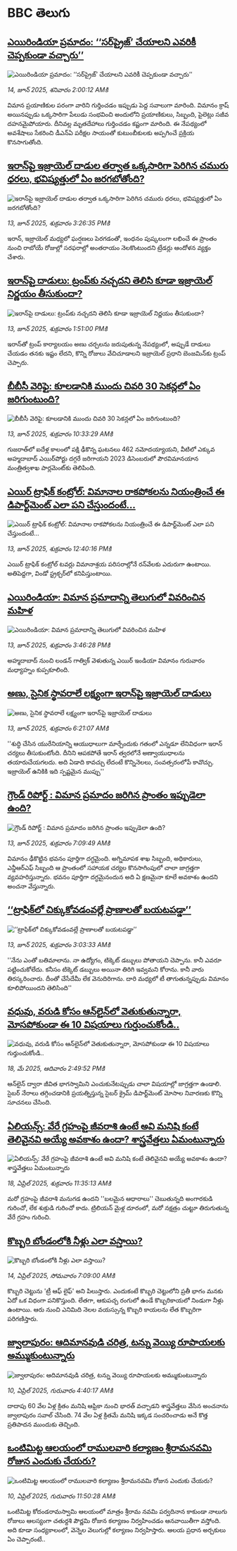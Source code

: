 # BBC తెలుగు## [ఎయిరిండియా ప్రమాదం:  ‘‘సర్‌ప్రైజ్’ చేయాలని ఎవరికీ చెప్పకుండా వచ్చారు’’](https://www.bbc.com/telugu/articles/cn05d94drg9o?at_campaign=githubrss)![ఎయిరిండియా ప్రమాదం:  ‘‘సర్‌ప్రైజ్’ చేయాలని ఎవరికీ చెప్పకుండా వచ్చారు’’](https://ichef.bbci.co.uk/ace/standard/240/cpsprodpb/3846/live/30af2cc0-48c1-11f0-ae06-894cfd0ae28c.jpg)_14, జూన్ 2025, శనివారం 2:00:12 AMకి_విమాన ప్రయాణికుల పరంగా వారిని గుర్తించడం ఇప్పుడు పెద్ద సవాలుగా మారింది. విమానం క్రాష్ అయినప్పుడు ఒక్కసారిగా పేలుడు సంభవించి అందులోని ప్రయాణికులు, సిబ్బంది, పైలెట్లు సజీవ దహనమైపోయారు.  దీనివల్ల మృతదేహాలు గుర్తించడం కష్టంగా మారింది. ఈ నేపథ్యంలో అవశేషాలు సేకరించి డీఎన్ఏ పరీక్షల సాయంతో కుటుంబీకులకు అప్పగించే ప్రక్రియ కొనసాగుతోంది.## [ఇరాన్‌పై ఇజ్రాయెల్ దాడుల తర్వాత ఒక్కసారిగా పెరిగిన చమురు ధరలు, భవిష్యత్తులో ఏం జరగబోతోంది?](https://www.bbc.com/telugu/articles/cy75r0kje5no?at_campaign=githubrss)![ఇరాన్‌పై ఇజ్రాయెల్ దాడుల తర్వాత ఒక్కసారిగా పెరిగిన చమురు ధరలు, భవిష్యత్తులో ఏం జరగబోతోంది?](https://ichef.bbci.co.uk/ace/standard/240/cpsprodpb/01ce/live/34a004b0-486e-11f0-84b6-6bf0f66205f1.jpg)_13, జూన్ 2025, శుక్రవారం 3:26:35 PMకి_ఇరాన్, ఇజ్రాయెల్ మధ్యలో ఘర్షణలు పెరగడంతో, ఇంధనం పుష్కలంగా లభించే ఈ ప్రాంతం నుంచి రాబోయే రోజుల్లో సరఫరాల్లో అంతరాయం నెలకొంటుందని ట్రేడర్లు ఆందోళన వ్యక్తం చేశారు.## [ఇరాన్‌పై దాడులు: ట్రంప్‌కు నచ్చదని తెలిసి కూడా ఇజ్రాయెల్‌ నిర్ణయం తీసుకుందా?](https://www.bbc.com/telugu/articles/c3e5g419e8yo?at_campaign=githubrss)![ఇరాన్‌పై దాడులు: ట్రంప్‌కు నచ్చదని తెలిసి కూడా ఇజ్రాయెల్‌ నిర్ణయం తీసుకుందా?](https://ichef.bbci.co.uk/ace/standard/240/cpsprodpb/0591/live/8d489360-4851-11f0-9471-e380f647874e.jpg)_13, జూన్ 2025, శుక్రవారం 1:51:00 PMకి_ఇరాన్‌తో ట్రంప్ కార్యాలయం అణు చర్చలను జరుపుతున్న నేపథ్యంలో, అప్పుడే దాడులు చేయడం తనకు ఇష్టం లేదని, కొన్ని రోజులు వేచిచూడాలని ఇజ్రాయెల్ ప్రధాని బెంజమిన్‌కు ట్రంప్ చెప్పారు.## [బీబీసీ వెరిఫై: కూలడానికి ముందు చివరి 30 సెకన్లలో ఏం జరిగుంటుంది?](https://www.bbc.com/telugu/articles/ce9vk0jr52eo?at_campaign=githubrss)![బీబీసీ వెరిఫై: కూలడానికి ముందు చివరి 30 సెకన్లలో ఏం జరిగుంటుంది?](https://ichef.bbci.co.uk/ace/standard/240/cpsprodpb/1208/live/9b6f93a0-4836-11f0-ae31-7148b7640a11.jpg)_13, జూన్ 2025, శుక్రవారం 10:33:29 AMకి_గుజరాత్‌లో ఐదేళ్ల కాలంలో పక్షి ఢీకొన్న ఘటనలు 462 నమోదయ్యాయని, వీటిలో ఎక్కువ అహ్మదాబాద్ ఎయిర్‌పోర్టు దగ్గరే జరిగాయని 2023 డిసెంబరులో పౌరవిమానయాన మంత్రిత్వశాఖ పార్లమెంట్‌కు తెలిపింది.## [ఎయిర్ ట్రాఫిక్ కంట్రోల్: విమానాల రాకపోకలను నియంత్రించే ఈ డిపార్ట్‌మెంట్‌ ఎలా పని చేస్తుందంటే...](https://www.bbc.com/telugu/articles/cd65q5qg35qo?at_campaign=githubrss)![ఎయిర్ ట్రాఫిక్ కంట్రోల్: విమానాల రాకపోకలను నియంత్రించే ఈ డిపార్ట్‌మెంట్‌ ఎలా పని చేస్తుందంటే...](https://ichef.bbci.co.uk/ace/standard/240/cpsprodpb/587c/live/6b047680-4855-11f0-bbaa-4bc03e0665b7.jpg)_13, జూన్ 2025, శుక్రవారం 12:40:16 PMకి_ఎయిర్ ట్రాఫిక్ కంట్రోల్ టవర్లు విమానాశ్రయ పరిసరాల్లోనే రన్‌వేలకు ఎదురుగా ఉంటాయి. అతిపెద్దగా, విండో స్ట్రక్చర్‌లో కనిపిస్తుంటాయి.## [ఎయిరిండియా: విమాన ప్రమాదాన్ని తెలుగులో వివరించిన మహిళ](https://www.bbc.com/telugu/articles/cpqer70r4xdo?at_campaign=githubrss)![ఎయిరిండియా: విమాన ప్రమాదాన్ని తెలుగులో వివరించిన మహిళ](https://ichef.bbci.co.uk/ace/standard/240/cpsprodpb/6af1/live/5f42a8b0-486b-11f0-84b6-6bf0f66205f1.jpg)_13, జూన్ 2025, శుక్రవారం 3:46:28 PMకి_అహ్మదాబాద్ నుంచి లండన్ గాత్విక్ వెళుతున్న ఎయిర్ ఇండియా విమానం గురువారం మధ్యాహ్నం కుప్పకూలింది.## [అణు, సైనిక స్థావరాలే లక్ష్యంగా ఇరాన్‌పై ఇజ్రాయెల్ దాడులు ](https://www.bbc.com/telugu/articles/c74q28x1g0go?at_campaign=githubrss)![అణు, సైనిక స్థావరాలే లక్ష్యంగా ఇరాన్‌పై ఇజ్రాయెల్ దాడులు ](https://ichef.bbci.co.uk/ace/standard/240/cpsprodpb/365b/live/c7f78650-481b-11f0-84b6-6bf0f66205f1.jpg)_13, జూన్ 2025, శుక్రవారం 6:21:07 AMకి_''శుద్ధి చేసిన యురేనియాన్ని ఆయుధాలుగా మార్చేందుకు గతంలో ఎన్నడూ లేనివిధంగా ఇరాన్ చర్యలు తీసుకుంటోంది. దీనిని ఆపకపోతే ఇరాన్ త్వరలోనే అణ్వాయుధాలను తయారుచేయగలదు. అది ఏడాది కావచ్చు లేదంటే కొన్నినెలలు, సంవత్సరంలోపే కావొచ్చు.  ఇజ్రాయెల్ ఉనికికి ఇది స్పష్టమైన ముప్పు''## [గ్రౌండ్ రిపోర్ట్ : విమాన ప్రమాదం జరిగిన ప్రాంతం ఇప్పుడెలా ఉంది?](https://www.bbc.com/telugu/articles/ce8071111y0o?at_campaign=githubrss)![గ్రౌండ్ రిపోర్ట్ : విమాన ప్రమాదం జరిగిన ప్రాంతం ఇప్పుడెలా ఉంది?](https://ichef.bbci.co.uk/ace/standard/240/cpsprodpb/4d74/live/10400a20-4819-11f0-9471-e380f647874e.jpg)_13, జూన్ 2025, శుక్రవారం 7:09:49 AMకి_విమానం ఢీకొట్టిన భవనం పూర్తిగా దగ్ధమైంది. అగ్నిమాపక శాఖ సిబ్బంది, అధికారులు, ఎన్డీఆర్ఎఫ్ సిబ్బంది ఆ ప్రాంతంలో   సహాయక చర్యల కొనసాగింపులో  చాలా జాగ్రత్తగా వ్యవహరిస్తున్నారు. భవనం పూర్తిగా దగ్ధమైనందున  అది ఏ క్షణమైనా కూలే అవకాశం ఉందని అంచనా వేస్తున్నారు.## [‘‘ట్రాఫిక్‌లో చిక్కుకోవడంవల్లే ప్రాణాలతో బయటపడ్డా’’](https://www.bbc.com/telugu/articles/c20nv016zvyo?at_campaign=githubrss)![‘‘ట్రాఫిక్‌లో చిక్కుకోవడంవల్లే ప్రాణాలతో బయటపడ్డా’’](https://ichef.bbci.co.uk/ace/standard/240/cpsprodpb/0f9c/live/06719390-47fd-11f0-9710-0f82b7f564cc.jpg)_13, జూన్ 2025, శుక్రవారం 3:03:33 AMకి_''నేను ఎంతో బతిమాలాను. నా ఉద్యోగం, టిక్కెట్ డబ్బులు పోతాయని చెప్పాను. కానీ ఎవరూ పట్టించుకోలేదు. కనీసం టిక్కెట్ డబ్బులు అయినా తిరిగి ఇవ్వమని కోరాను. కానీ వారు తిరస్కరించారు. దీంతో చేసేదేమీ లేక వెనుదిరిగాను. దారి మధ్యలో టీ తాగుతున్నప్పుడు విమానం కూలిపోయిందని తెలిసింది''## [వధువు, వరుడి కోసం ఆన్‌లైన్‌లో వెతుకుతున్నారా, మోసపోకుండా ఈ 10 విషయాలు గుర్తుంచుకోండి..](https://www.bbc.com/telugu/articles/c5yrny82136o?at_campaign=githubrss)![వధువు, వరుడి కోసం ఆన్‌లైన్‌లో వెతుకుతున్నారా, మోసపోకుండా ఈ 10 విషయాలు గుర్తుంచుకోండి..](https://ichef.bbci.co.uk/ace/standard/240/cpsprodpb/74cc/live/3f04f8a0-28fe-11f0-8c66-ebf25fc2cfef.jpg)_18, మే 2025, ఆదివారం 2:49:52 PMకి_ఆన్‌లైన్ ద్వారా జీవిత భాగస్వామిని ఎంచుకునేటప్పుడు చాలా విషయాల్లో జాగ్రత్తగా ఉండాలి. సైబర్ నేరాలు తగ్గించడానికి ప్రయత్నిస్తున్న సైబర్ క్రైమ్ డిపార్ట్‌మెంట్ మోసాల నివారణకు కొన్ని సూచనలు చేసింది.## [ఏలియన్స్: వేరే గ్రహంపై జీవరాశి ఉంటే అవి మనిషి కంటే తెలివైనవి అయ్యే అవకాశం ఉందా? శాస్త్రవేత్తలు ఏమంటున్నారు](https://www.bbc.com/telugu/articles/cn7xelz1r85o?at_campaign=githubrss)![ఏలియన్స్: వేరే గ్రహంపై జీవరాశి ఉంటే అవి మనిషి కంటే తెలివైనవి అయ్యే అవకాశం ఉందా? శాస్త్రవేత్తలు ఏమంటున్నారు](https://ichef.bbci.co.uk/ace/standard/240/cpsprodpb/b07b/live/a29a56f0-1b9b-11f0-a455-cf1d5f751d2f.png)_18, ఏప్రిల్ 2025, శుక్రవారం 11:35:13 AMకి_మరో గ్రహంపై జీవరాశి మనుగడ ఉందని ''బలమైన ఆధారాలు'' చెబుతున్నది అంగారకుడి గురించో, లేక శుక్రుడి గురించో కాదు. ట్రిలియన్ మైళ్ల దూరంలో, మరో నక్షత్రం చుట్టూ తిరుగుతున్న వేరే గ్రహం గురించి.## [కొబ్బరి బోండంలోకి నీళ్లు ఎలా వస్తాయి?](https://www.bbc.com/telugu/articles/czjn4mzxxy8o?at_campaign=githubrss)![కొబ్బరి బోండంలోకి నీళ్లు ఎలా వస్తాయి?](https://ichef.bbci.co.uk/ace/standard/240/cpsprodpb/46c5/live/684a55e0-18fd-11f0-8b11-7756b7b808cc.jpg)_14, ఏప్రిల్ 2025, సోమవారం 7:09:00 AMకి_కొబ్బరి చెట్టును 'ట్రీ ఆఫ్ లైఫ్' అని పిలుస్తారు. ఎందుకంటే కొబ్బరి చెట్టులోని ప్రతీ భాగం మనకు ఏదో ఒక విధంగా పనికొస్తుంది. లేతగా, ఆకుపచ్చ రంగులో ఉండే కొబ్బరికాయలో నిండుగా నీళ్లు ఉంటాయి. ఆరు నుంచి ఎనిమిది నెలల వయస్సున్న కొబ్బరి కాయలను లేత కొబ్బరిగా పరిగణిస్తారు.## [జ్వాలాపురం: ఆదిమానవుడి చరిత్ర, టన్ను వెయ్యి రూపాయలకు అమ్ముకుంటున్నారు ](https://www.bbc.com/telugu/articles/creqqnwdd5qo?at_campaign=githubrss)![జ్వాలాపురం: ఆదిమానవుడి చరిత్ర, టన్ను వెయ్యి రూపాయలకు అమ్ముకుంటున్నారు ](https://ichef.bbci.co.uk/ace/standard/240/cpsprodpb/765e/live/b472e2d0-15b4-11f0-842b-a7355694993d.jpg)_10, ఏప్రిల్ 2025, గురువారం 4:40:17 AMకి_దాదాపు 60 వేల ఏళ్ల క్రితం మనిషి ఆఫ్రికా నుంచి భారత్ వచ్చాడని శాస్త్రవేత్తలు వేసిన అంచనాను జ్వాలాపురం సవాల్ చేసింది. 74 వేల ఏళ్ల క్రితమే మనిషి ఇక్కడ సంచరించాడు అనే కొత్త ప్రతిపాదన ముందుకు తెచ్చింది.## [ఒంటిమిట్ట ఆలయంలో రాములవారి కల్యాణం శ్రీరామనవమి రోజున ఎందుకు చేయరు?](https://www.bbc.com/telugu/articles/ce822j5e465o?at_campaign=githubrss)![ఒంటిమిట్ట ఆలయంలో రాములవారి కల్యాణం శ్రీరామనవమి రోజున ఎందుకు చేయరు?](https://ichef.bbci.co.uk/ace/standard/240/cpsprodpb/fed5/live/25534d40-1601-11f0-b58a-6113af226972.jpg)_10, ఏప్రిల్ 2025, గురువారం 11:50:28 AMకి_ఒంటిమిట్ట కోదండరామస్వామి ఆలయంలో మాత్రం శ్రీరామ నవమి పర్వదినాన కాకుండా నాలుగు రోజులు ఆలస్యంగా చతుర్దశి పౌర్ణమి రోజున కల్యాణం నిర్వహించడం ఆనవాయితీగా వస్తోంది. అది కూడా సంధ్యకాలంలో, వెన్నెల వెలుగుల్లో కల్యాణం నిర్వహిస్తారు. ఆలయ ప్రధాన అర్చకులు ఏం చెప్పారంటే..